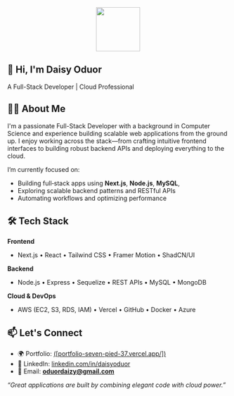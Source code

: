 
<div id="header" align="center">
  <img src="https://media.giphy.com/media/HscDLzkO8EOTmgkhQP/giphy.gif?cid=ecf05e47f2u1kynfmp6vtrjp6ijp1hqj1x0qiepna0id71xg&ep=v1_gifs_search&rid=giphy.gif&ct=g" width="100"/>
</div>

## 👋 Hi, I'm Daisy Oduor

A Full-Stack Developer |  Cloud Professional



## 👩‍💻 About Me

I'm a passionate Full-Stack Developer with a background in Computer Science and experience building scalable web applications from the ground up. I enjoy working across the stack—from crafting intuitive frontend interfaces to building robust backend APIs and deploying everything to the cloud.

I’m currently focused on:
- Building full‑stack apps using **Next.js**, **Node.js**, **MySQL**, 
- Exploring scalable backend patterns and RESTful APIs
- Automating workflows and optimizing performance



## 🛠️ Tech Stack

**Frontend**  
- Next.js • React • Tailwind CSS • Framer Motion • ShadCN/UI

**Backend**  
- Node.js • Express •  Sequelize • REST APIs • MySQL • MongoDB 

**Cloud & DevOps**  
- AWS (EC2, S3, RDS, IAM) • Vercel • GitHub • Docker • Azure 


## 📫 Let's Connect

- 🌍 Portfolio: [([portfolio-seven-pied-37.vercel.app/])](https://portfolio-seven-pied-37.vercel.app/)
- 💼 LinkedIn: [linkedin.com/in/daisyoduor](https://www.linkedin.com/in/daisyoduor)
- 📧 Email: **oduordaizy@gmail.com**



_“Great applications are built by combining elegant code with cloud power.”_
